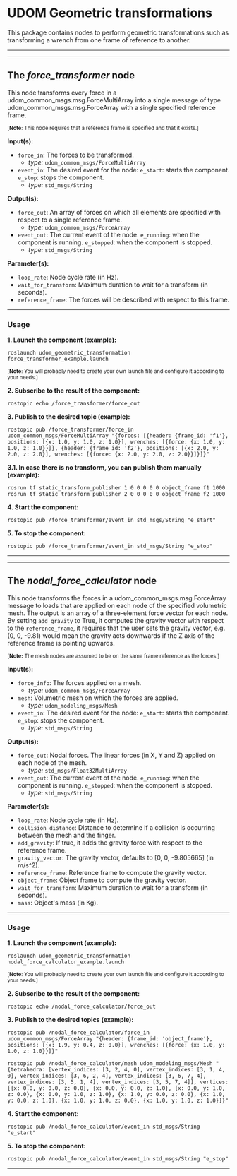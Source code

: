 # UDOM Geometric transformations
This package contains nodes to perform geometric transformations such as
transforming a wrench from one frame of reference to another.
___
___
## The *force_transformer* node
This node transforms every force in a udom_common_msgs.msg.ForceMultiArray into a single
message of type udom_common_msgs.msg.ForceArray with a single specified reference frame.

<sub>[**Note**: This node requires that a reference frame is specified and that it exists.]</sub>

**Input(s):**
  * `force_in`: The forces to be transformed.
    - *type:* `udom_common_msgs/ForceMultiArray`
  * `event_in`: The desired event for the node:
      `e_start`: starts the component.
      `e_stop`: stops the component.
    - *type:* `std_msgs/String`

**Output(s):**
  * `force_out`: An array of forces on which all elements are specified with respect to a
        single reference frame.
    - *type:* `udom_common_msgs/ForceArray`
  * `event_out`: The current event of the node.
      `e_running`: when the component is running.
      `e_stopped`: when the component is stopped.
    - *type:* `std_msgs/String`

**Parameter(s):**
  * `loop_rate`: Node cycle rate (in Hz).
  * `wait_for_transform`: Maximum duration to wait for a transform (in seconds).
  * `reference_frame`: The forces will be described with respect to this frame.
---
### Usage
**1. Launch the component (example):**

```
roslaunch udom_geometric_transformation force_transformer_example.launch
```

<sub>[**Note**: You will probably need to create your own launch file and configure it according to your needs.]</sub>

**2. Subscribe to the result of the component:**

```
rostopic echo /force_transformer/force_out
```
**3. Publish to the desired topic (example):**

 ```
 rostopic pub /force_transformer/force_in udom_common_msgs/ForceMultiArray "{forces: [{header: {frame_id: 'f1'}, positions: [{x: 1.0, y: 1.0, z: 1.0}], wrenches: [{force: {x: 1.0, y: 1.0, z: 1.0}}]}, {header: {frame_id: 'f2'}, positions: [{x: 2.0, y: 2.0, z: 2.0}], wrenches: [{force: {x: 2.0, y: 2.0, z: 2.0}}]}]}"
 ```
**3.1. In case there is no transform, you can publish them manually (example):**

```
rosrun tf static_transform_publisher 1 0 0 0 0 0 object_frame f1 1000
rosrun tf static_transform_publisher 2 0 0 0 0 0 object_frame f2 1000
```
**4. Start the component:**

```
rostopic pub /force_transformer/event_in std_msgs/String "e_start"
```
**5. To stop the component:**

```
rostopic pub /force_transformer/event_in std_msgs/String "e_stop"
```
___
___
## The *nodal_force_calculator* node
This node transforms the forces in a udom_common_msgs.msg.ForceArray message
to loads that are applied on each node of the specified volumetric mesh. The output
is an array of a three-element force vector for each node. By setting `add_gravity`
to True, it computes the gravity vector with respect to the `reference_frame`, it
requires that the user sets the gravity vector, e.g. (0, 0, -9.81) would mean the
gravity acts downwards if the Z axis of the reference frame is pointing upwards.

<sub>[**Note:** The mesh nodes are assumed to be on the same frame reference as the forces.]</sub>

**Input(s):**
  * `force_info`: The forces applied on a mesh.
    - *type:* `udom_common_msgs/ForceArray`
  * `mesh`: Volumetric mesh on which the forces are applied.
    - *type:* `udom_modeling_msgs/Mesh`
  * `event_in`: The desired event for the node:
      `e_start`: starts the component.
      `e_stop`: stops the component.
    - *type:* `std_msgs/String`

**Output(s):**
  * `force_out`: Nodal forces. The linear forces (in X, Y and Z) applied on each node
        of the mesh.
    - *type:* `std_msgs/Float32MultiArray`
  * `event_out`: The current event of the node.
      `e_running`: when the component is running.
      `e_stopped`: when the component is stopped.
    - *type:* `std_msgs/String`

**Parameter(s):**
  * `loop_rate`: Node cycle rate (in Hz).
  * `collision_distance`: Distance to determine if a collision is occurring between the mesh and the finger.
  * `add_gravity`: If true, it adds the gravity force with respect to the reference frame.
  * `gravity_vector`: The gravity vector, defaults to [0, 0, -9.805665] (in m/s^2).
  * `reference_frame`: Reference frame to compute the gravity vector.
  * `object_frame`: Object frame to compute the gravity vector.
  * `wait_for_transform`: Maximum duration to wait for a transform (in seconds).
  * `mass`: Object's mass (in Kg).
---
### Usage
**1. Launch the component (example):**

```
roslaunch udom_geometric_transformation nodal_force_calculator_example.launch
```

<sub>[**Note**: You will probably need to create your own launch file and configure it according to your needs.]</sub>

**2. Subscribe to the result of the component:**

```
rostopic echo /nodal_force_calculator/force_out
```
**3. Publish to the desired topics (example):**

 ```
 rostopic pub /nodal_force_calculator/force_in udom_common_msgs/ForceArray "{header: {frame_id: 'object_frame'}, positions: [{x: 1.9, y: 0.4, z: 0.0}], wrenches: [{force: {x: 1.0, y: 1.0, z: 1.0}}]}"
 ```
 ```
 rostopic pub /nodal_force_calculator/mesh udom_modeling_msgs/Mesh "{tetrahedra: [vertex_indices: [3, 2, 4, 0], vertex_indices: [3, 1, 4, 0], vertex_indices: [3, 6, 2, 4], vertex_indices: [3, 6, 7, 4], vertex_indices: [3, 5, 1, 4], vertex_indices: [3, 5, 7, 4]], vertices: [{x: 0.0, y: 0.0, z: 0.0}, {x: 0.0, y: 0.0, z: 1.0}, {x: 0.0, y: 1.0, z: 0.0}, {x: 0.0, y: 1.0, z: 1.0}, {x: 1.0, y: 0.0, z: 0.0}, {x: 1.0, y: 0.0, z: 1.0}, {x: 1.0, y: 1.0, z: 0.0}, {x: 1.0, y: 1.0, z: 1.0}]}"
 ```

**4. Start the component:**

```
rostopic pub /nodal_force_calculator/event_in std_msgs/String "e_start"
```
**5. To stop the component:**

```
rostopic pub /nodal_force_calculator/event_in std_msgs/String "e_stop"
```
---
